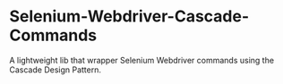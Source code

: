 # Selenium-Webdriver-Cascade-Commands
A lightweight lib that wrapper Selenium Webdriver commands using the Cascade Design Pattern.
